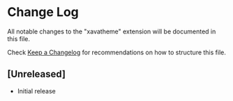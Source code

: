 # Change Log

All notable changes to the "xavatheme" extension will be documented in this file.

Check [Keep a Changelog](http://keepachangelog.com/) for recommendations on how to structure this file.

## [Unreleased]

- Initial release
